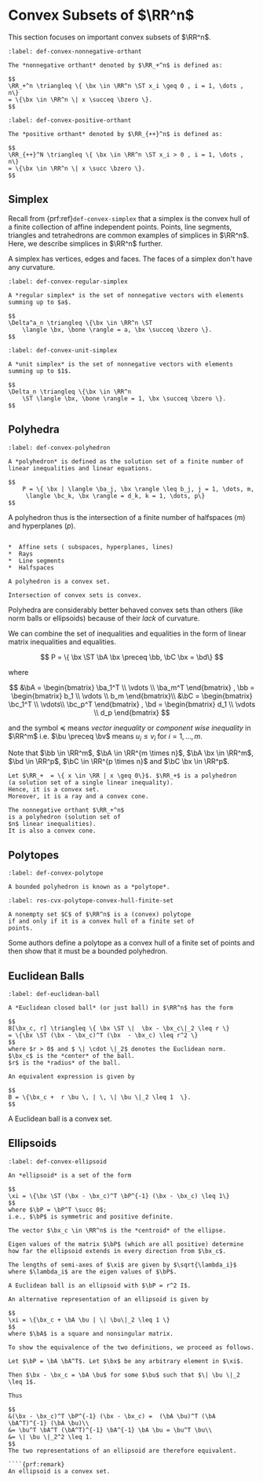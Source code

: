 # Convex Subsets of $\RR^n$

This section focuses on important convex subsets of $\RR^n$.


```{prf:definition} Nonnegative orthant
:label: def-convex-nonnegative-orthant

The *nonnegative orthant* denoted by $\RR_+^n$ is defined as:

$$
\RR_+^n \triangleq \{ \bx \in \RR^n \ST x_i \geq 0 , i = 1, \dots , n\}  
= \{\bx \in \RR^n \| x \succeq \bzero \}.
$$
```

```{prf:definition} Positive orthant
:label: def-convex-positive-orthant

The *positive orthant* denoted by $\RR_{++}^n$ is defined as:

$$
\RR_{++}^N \triangleq \{ \bx \in \RR^n \ST x_i > 0 , i = 1, \dots , n\}  
= \{\bx \in \RR^n \| x \succ \bzero \}.
$$
```

## Simplex

Recall from {prf:ref}`def-convex-simplex` that
a simplex is the convex hull of a finite collection
of affine independent points.
Points, line segments, triangles and tetrahedrons
are common examples of simplices in $\RR^n$.
Here, we describe simplices in $\RR^n$ further.

A simplex has vertices, edges and faces. 
The faces of a simplex don't have any curvature.


```{prf:definition} Regular simplex
:label: def-convex-regular-simplex

A *regular simplex* is the set of nonnegative vectors with elements
summing up to $a$. 

$$
\Delta^a_n \triangleq \{\bx \in \RR^n \ST 
    \langle \bx, \bone \rangle = a, \bx \succeq \bzero \}.
$$
```

```{prf:definition} Unit simplex
:label: def-convex-unit-simplex

A *unit simplex* is the set of nonnegative vectors with elements
summing up to $1$. 

$$
\Delta_n \triangleq \{\bx \in \RR^n 
    \ST \langle \bx, \bone \rangle = 1, \bx \succeq \bzero \}.
$$
```


## Polyhedra

````{prf:definition} Polyhedron
:label: def-convex-polyhedron

A *polyhedron* is defined as the solution set of a finite number of linear inequalities and linear equations.

$$
    P = \{ \bx | \langle \ba_j, \bx \rangle \leq b_j, j = 1, \dots, m,
     \langle \bc_k, \bx \rangle = d_k, k = 1, \dots, p\}
$$
````

A polyhedron thus is the intersection of a finite number of halfspaces ($m$)
and hyperplanes ($p$).

````{prf:example} Polyhedra

*  Affine sets ( subspaces, hyperplanes, lines)
*  Rays
*  Line segments
*  Halfspaces
````

````{prf:theorem}
A polyhedron is a convex set.
````
```{prf:proof}
Intersection of convex sets is convex.
```
Polyhedra are considerably better behaved convex sets
than others (like norm balls or ellipsoids)
because of their *lack* of curvature.

We can combine the set of inequalities and equalities in the form of
linear matrix inequalities and equalities.

$$
P = \{ \bx \ST \bA \bx \preceq \bb,  \bC \bx = \bd\}
$$


where

$$
&\bA = \begin{bmatrix}
\ba_1^T \\
\vdots \\
\ba_m^T
\end{bmatrix}
,
\bb = \begin{bmatrix}
b_1 \\
\vdots \\
b_m
\end{bmatrix}\\
&\bC = \begin{bmatrix}
\bc_1^T \\
\vdots\\
\bc_p^T
\end{bmatrix}
,
\bd = \begin{bmatrix}
d_1 \\
\vdots \\
d_p
\end{bmatrix}
$$


and the symbol $\preceq$ means *vector inequality* or 
*component wise inequality* in $\RR^m$ i.e. $\bu \preceq \bv$
means $u_i \leq v_i$ for $i = 1, \dots, m$.

Note that $\bb \in \RR^m$, $\bA \in \RR^{m \times n}$, $\bA \bx \in \RR^m$, 
$\bd \in \RR^p$, $\bC \in \RR^{p \times n}$ and $\bC \bx \in \RR^p$.

````{prf:example} Set of nonnegative numbers
Let $\RR_+  = \{ x \in \RR | x \geq 0\}$. $\RR_+$ is a polyhedron
(a solution set of a single linear inequality). 
Hence, it is a convex set.
Moreover, it is a ray and a convex cone.
````

````{prf:example} Nonnegative orthant
The nonnegative orthant $\RR_+^n$ 
is a polyhedron (solution set of
$n$ linear inequalities). 
It is also a convex cone.
````

## Polytopes

````{prf:definition} Polytope
:label: def-convex-polytope

A bounded polyhedron is known as a *polytope*.
````

```{prf:theorem}
:label: res-cvx-polytope-convex-hull-finite-set

A nonempty set $C$ of $\RR^n$ is a (convex) polytope
if and only if it is a convex hull of a finite set of
points.
```
Some authors define a polytope as a convex hull
of a finite set of points and then show that 
it must be a bounded polyhedron.




## Euclidean Balls

````{prf:definition} Euclidean ball
:label: def-euclidean-ball

A *Euclidean closed ball* (or just ball) in $\RR^n$ has the form

$$
B[\bx_c, r] \triangleq \{ \bx \ST \|  \bx - \bx_c\|_2 \leq r \} 
= \{\bx \ST (\bx - \bx_c)^T (\bx  - \bx_c) \leq r^2 \}
$$
where $r > 0$ and $ \| \cdot \|_2$ denotes the Euclidean norm.
$\bx_c$ is the *center* of the ball.
$r$ is the *radius* of the ball.
````

```{div}
An equivalent expression is given by

$$
B = \{\bx_c +  r \bu \, | \, \| \bu \|_2 \leq 1  \}.
$$
```
A Euclidean ball is a convex set.

## Ellipsoids

````{prf:definition}
:label: def-convex-ellipsoid

An *ellipsoid* is a set of the form

$$
\xi = \{\bx \ST (\bx - \bx_c)^T \bP^{-1} (\bx - \bx_c) \leq 1\}
$$
where $\bP = \bP^T \succ 0$;
i.e., $\bP$ is symmetric and positive definite.

The vector $\bx_c \in \RR^n$ is the *centroid* of the ellipse.

Eigen values of the matrix $\bP$ (which are all positive) determine
how far the ellipsoid extends in every direction from $\bx_c$.

The lengths of semi-axes of $\xi$ are given by $\sqrt{\lambda_i}$
where $\lambda_i$ are the eigen values of $\bP$.
````

 ````{prf:remark}
 A Euclidean ball is an ellipsoid with $\bP = r^2 I$.
````

```{div}
An alternative representation of an ellipsoid is given by

$$
\xi = \{\bx_c + \bA \bu | \| \bu\|_2 \leq 1 \}
$$
where $\bA$ is a square and nonsingular matrix.

To show the equivalence of the two definitions, we proceed as follows.

Let $\bP = \bA \bA^T$. Let $\bx$ be any arbitrary element in $\xi$.

Then $\bx - \bx_c = \bA \bu$ for some $\bu$ such that $\| \bu \|_2 \leq 1$.

Thus

$$
&(\bx - \bx_c)^T \bP^{-1} (\bx - \bx_c) =  (\bA \bu)^T (\bA \bA^T)^{-1} (\bA \bu)\\ 
&= \bu^T \bA^T (\bA^T)^{-1} \bA^{-1} \bA \bu = \bu^T \bu\\
&= \| \bu \|_2^2 \leq 1.
$$
The two representations of an ellipsoid are therefore equivalent.

````{prf:remark}
An ellipsoid is a convex set.
````
